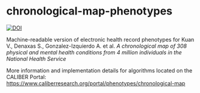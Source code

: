 # chronological-map-phenotypes

[![DOI](https://zenodo.org/badge/175040221.svg)](https://zenodo.org/badge/latestdoi/175040221)

Machine-readable version of electronic health record phenotypes for Kuan V., Denaxas S., Gonzalez-Izquierdo A. et al. _A chronological map of 308 physical and mental health conditions from 4 million individuals in the National Health Service_

More information and implementation details for algorithms located on the CALIBER Portal: https://www.caliberresearch.org/portal/phenotypes/chronological-map